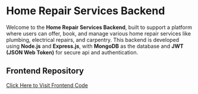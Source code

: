 # Home Repair Services Backend

Welcome to the **Home Repair Services Backend**, built to support a platform where users can offer, book, and manage various home repair services like plumbing, electrical repairs, and carpentry. This backend is developed using **Node.js** and **Express.js**, with **MongoDB** as the database and **JWT (JSON Web Token)** for secure api and authentication.

## Frontend Repository
[Click Here to Visit Frontend Code](https://github.com/dear-mahmud-bd/home-repair-services-client)

